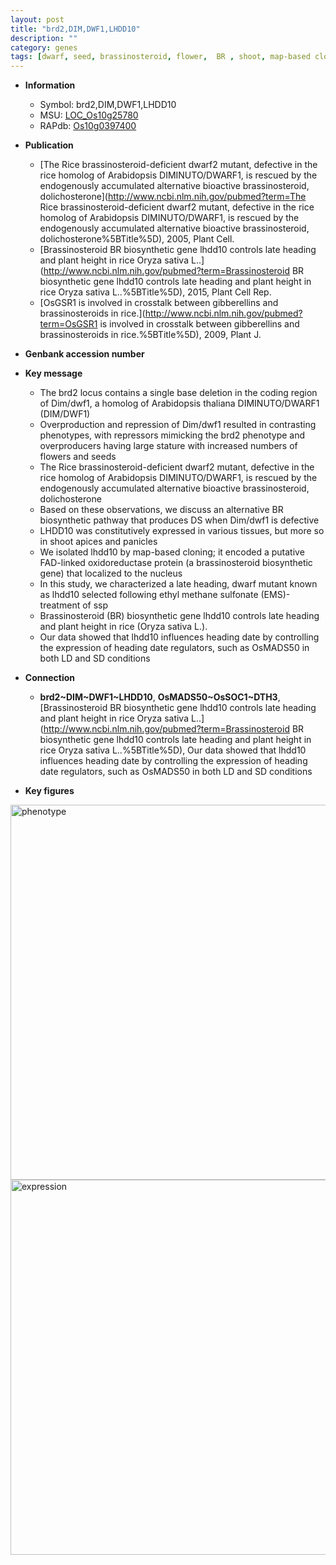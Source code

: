 ```yaml
---
layout: post
title: "brd2,DIM,DWF1,LHDD10"
description: ""
category: genes
tags: [dwarf, seed, brassinosteroid, flower,  BR , shoot, map-based cloning, height, heading date, Brassinosteroid, plant height, nucleus]
---
```


* **Information**  
    + Symbol: brd2,DIM,DWF1,LHDD10  
    + MSU: [LOC_Os10g25780](http://rice.plantbiology.msu.edu/cgi-bin/ORF_infopage.cgi?orf=LOC_Os10g25780)  
    + RAPdb: [Os10g0397400](http://rapdb.dna.affrc.go.jp/viewer/gbrowse_details/irgsp1?name=Os10g0397400)  

* **Publication**  
    + [The Rice brassinosteroid-deficient dwarf2 mutant, defective in the rice homolog of Arabidopsis DIMINUTO/DWARF1, is rescued by the endogenously accumulated alternative bioactive brassinosteroid, dolichosterone](http://www.ncbi.nlm.nih.gov/pubmed?term=The Rice brassinosteroid-deficient dwarf2 mutant, defective in the rice homolog of Arabidopsis DIMINUTO/DWARF1, is rescued by the endogenously accumulated alternative bioactive brassinosteroid, dolichosterone%5BTitle%5D), 2005, Plant Cell.
    + [Brassinosteroid BR biosynthetic gene lhdd10 controls late heading and plant height in rice Oryza sativa L..](http://www.ncbi.nlm.nih.gov/pubmed?term=Brassinosteroid BR biosynthetic gene lhdd10 controls late heading and plant height in rice Oryza sativa L..%5BTitle%5D), 2015, Plant Cell Rep.
    + [OsGSR1 is involved in crosstalk between gibberellins and brassinosteroids in rice.](http://www.ncbi.nlm.nih.gov/pubmed?term=OsGSR1 is involved in crosstalk between gibberellins and brassinosteroids in rice.%5BTitle%5D), 2009, Plant J.

* **Genbank accession number**  

* **Key message**  
    + The brd2 locus contains a single base deletion in the coding region of Dim/dwf1, a homolog of Arabidopsis thaliana DIMINUTO/DWARF1 (DIM/DWF1)
    + Overproduction and repression of Dim/dwf1 resulted in contrasting phenotypes, with repressors mimicking the brd2 phenotype and overproducers having large stature with increased numbers of flowers and seeds
    + The Rice brassinosteroid-deficient dwarf2 mutant, defective in the rice homolog of Arabidopsis DIMINUTO/DWARF1, is rescued by the endogenously accumulated alternative bioactive brassinosteroid, dolichosterone
    + Based on these observations, we discuss an alternative BR biosynthetic pathway that produces DS when Dim/dwf1 is defective
    + LHDD10 was constitutively expressed in various tissues, but more so in shoot apices and panicles
    + We isolated lhdd10 by map-based cloning; it encoded a putative FAD-linked oxidoreductase protein (a brassinosteroid biosynthetic gene) that localized to the nucleus
    + In this study, we characterized a late heading, dwarf mutant known as lhdd10 selected following ethyl methane sulfonate (EMS)-treatment of ssp
    + Brassinosteroid (BR) biosynthetic gene lhdd10 controls late heading and plant height in rice (Oryza sativa L.).
    + Our data showed that lhdd10 influences heading date by controlling the expression of heading date regulators, such as OsMADS50 in both LD and SD conditions

* **Connection**  
    + __brd2~DIM~DWF1~LHDD10__, __OsMADS50~OsSOC1~DTH3__, [Brassinosteroid BR biosynthetic gene lhdd10 controls late heading and plant height in rice Oryza sativa L..](http://www.ncbi.nlm.nih.gov/pubmed?term=Brassinosteroid BR biosynthetic gene lhdd10 controls late heading and plant height in rice Oryza sativa L..%5BTitle%5D), Our data showed that lhdd10 influences heading date by controlling the expression of heading date regulators, such as OsMADS50 in both LD and SD conditions

* **Key figures**  
<img src="https://funricegenes.github.io/images/brd2.pheno.png" alt="phenotype"  style="width: 600px;"/>

<img src="https://funricegenes.github.io/images/brd2.exp.png" alt="expression"  style="width: 600px;"/>


